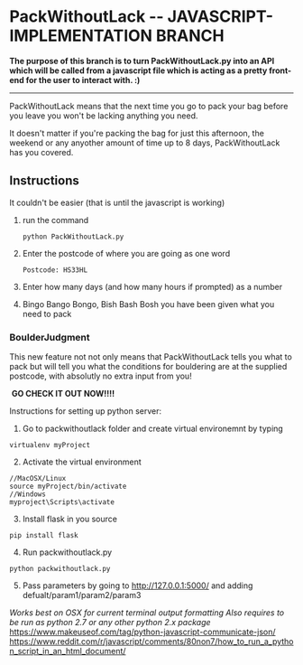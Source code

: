 # PackWithoutLack -- JAVASCRIPT-IMPLEMENTATION BRANCH

__The purpose of this branch is to turn PackWithoutLack.py into an API which will be called from a javascript file which is acting as a pretty front-end for the user to interact with. :)__




___

PackWithoutLack means that the next time you go to pack your bag before you leave you won't be lacking anything you need.

It doesn't matter if you're packing the bag for just this afternoon, the weekend or any anyother amount of time up to 8 days, PackWithoutLack has you covered.

## Instructions

It couldn't be easier (that is until the javascript is working)

1. run the command 

    ```
    python PackWithoutLack.py
    ```

2. Enter the postcode of where you are going as one word 

    ```
    Postcode: HS33HL
    ```

3. Enter how many days (and how many hours if prompted) as a number

4. Bingo Bango Bongo, Bish Bash Bosh you have been given what you need to pack

### BoulderJudgment

This new feature not not only means that PackWithoutLack tells you what to pack but will tell you what the conditions for bouldering are at the supplied postcode, with absolutly no extra input from you!

​																	**GO CHECK IT OUT NOW!!!!**


Instructions for setting up python server:
1. Go to packwithoutlack folder and create virtual environemnt by typing
```
virtualenv myProject
```
2. Activate the virtual environment
```
//MacOSX/Linux
source myProject/bin/activate
//Windows
myproject\Scripts\activate
```
3. Install flask in you source
```
pip install flask
```
4. Run packwithoutlack.py
```
python packwithoutlack.py
```
5. Pass parameters by going to http://127.0.0.1:5000/ and adding defualt/param1/param2/param3

_Works best on OSX for current terminal output formatting_
_Also requires to be run as python 2.7 or any other python 2.x package_
https://www.makeuseof.com/tag/python-javascript-communicate-json/
https://www.reddit.com/r/javascript/comments/80non7/how_to_run_a_python_script_in_an_html_document/
